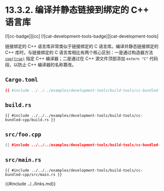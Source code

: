 # 13.3.2. 编译并静态链接到绑定的 C++ 语言库

[![cc-badge]][cc] [![cat-development-tools-badge]][cat-development-tools]

链接绑定的 C++ 语言库非常类似于链接绑定的 C 语言库。编译并静态链接绑定的 C++ 库时，与链接绑定的 C 语言库相比有两个核心区别：一是通过构造器方法 [`cpp(true)`][cc-build-cpp] 指定 C++ 编译器；二是通过在 C++ 源文件顶部添加 `extern "C"` 代码段，以防止 C++ 编译器的名称篡改。

## `Cargo.toml`

```toml
{{ #include ../../../examples/development-tools/build-tools/cc-bundled-cpp/Cargo.toml }}
```

## `build.rs`

```rust,edition2018,no_run
{{ #include ../../../examples/development-tools/build-tools/cc-bundled-cpp/build.rs }}
```

## `src/foo.cpp`

```cpp
{{ #include ../../../examples/development-tools/build-tools/cc-bundled-cpp/src/foo.cpp }}
```

## `src/main.rs`

```rust,edition2018,ignore
{{ #include ../../../examples/development-tools/build-tools/cc-bundled-cpp/src/main.rs }}
```

[cc-build-cpp]: https://docs.rs/cc/*/cc/struct.Build.html#method.cpp

{{#include ../../links.md}}
